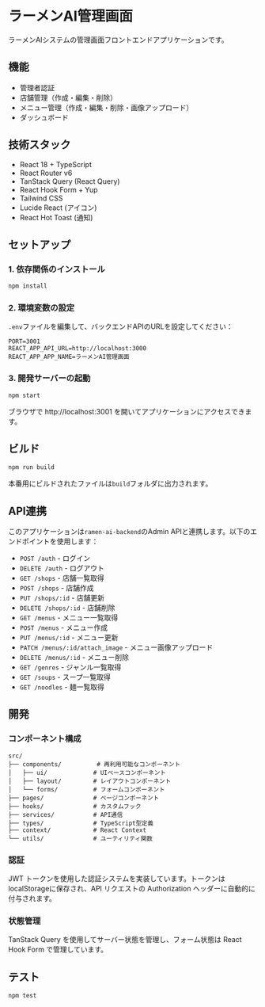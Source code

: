 # ラーメンAI管理画面

ラーメンAIシステムの管理画面フロントエンドアプリケーションです。

## 機能

- 管理者認証
- 店舗管理（作成・編集・削除）
- メニュー管理（作成・編集・削除・画像アップロード）
- ダッシュボード

## 技術スタック

- React 18 + TypeScript
- React Router v6
- TanStack Query (React Query)
- React Hook Form + Yup
- Tailwind CSS
- Lucide React (アイコン)
- React Hot Toast (通知)

## セットアップ

### 1. 依存関係のインストール

```bash
npm install
```

### 2. 環境変数の設定

`.env`ファイルを編集して、バックエンドAPIのURLを設定してください：

```env
PORT=3001
REACT_APP_API_URL=http://localhost:3000
REACT_APP_APP_NAME=ラーメンAI管理画面
```

### 3. 開発サーバーの起動

```bash
npm start
```

ブラウザで http://localhost:3001 を開いてアプリケーションにアクセスできます。

## ビルド

```bash
npm run build
```

本番用にビルドされたファイルは`build`フォルダに出力されます。

## API連携

このアプリケーションは`ramen-ai-backend`のAdmin APIと連携します。以下のエンドポイントを使用します：

- `POST /auth` - ログイン
- `DELETE /auth` - ログアウト
- `GET /shops` - 店舗一覧取得
- `POST /shops` - 店舗作成
- `PUT /shops/:id` - 店舗更新
- `DELETE /shops/:id` - 店舗削除
- `GET /menus` - メニュー一覧取得
- `POST /menus` - メニュー作成
- `PUT /menus/:id` - メニュー更新
- `PATCH /menus/:id/attach_image` - メニュー画像アップロード
- `DELETE /menus/:id` - メニュー削除
- `GET /genres` - ジャンル一覧取得
- `GET /soups` - スープ一覧取得
- `GET /noodles` - 麺一覧取得

## 開発

### コンポーネント構成

```
src/
├── components/          # 再利用可能なコンポーネント
│   ├── ui/             # UIベースコンポーネント
│   ├── layout/         # レイアウトコンポーネント
│   └── forms/          # フォームコンポーネント
├── pages/              # ページコンポーネント
├── hooks/              # カスタムフック
├── services/           # API通信
├── types/              # TypeScript型定義
├── context/            # React Context
└── utils/              # ユーティリティ関数
```

### 認証

JWT トークンを使用した認証システムを実装しています。トークンはlocalStorageに保存され、API リクエストの Authorization ヘッダーに自動的に付与されます。

### 状態管理

TanStack Query を使用してサーバー状態を管理し、フォーム状態は React Hook Form で管理しています。

## テスト

```bash
npm test
```
